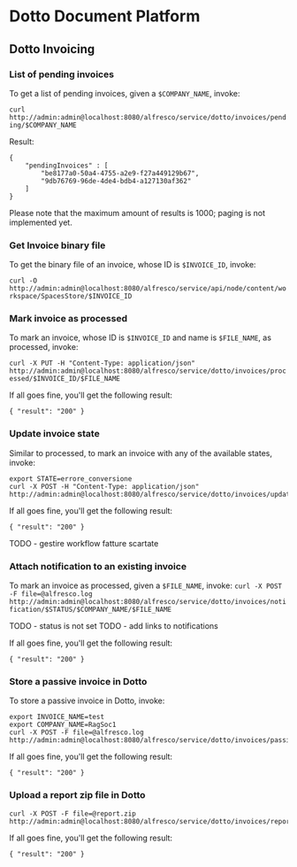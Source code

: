 # Dotto Document Platform

## Dotto Invoicing

### List of pending invoices
To get a list of pending invoices, given a `$COMPANY_NAME`, invoke:

`curl http://admin:admin@localhost:8080/alfresco/service/dotto/invoices/pending/$COMPANY_NAME`

Result:
```
{
    "pendingInvoices" : [
        "be8177a0-50a4-4755-a2e9-f27a449129b67",
        "9db76769-96de-4de4-bdb4-a127130af362"
    ]
}
```
Please note that the maximum amount of results is 1000; paging is not implemented yet.

### Get Invoice binary file
To get the binary file of an invoice, whose ID is `$INVOICE_ID`, invoke:

`curl -O http://admin:admin@localhost:8080/alfresco/service/api/node/content/workspace/SpacesStore/$INVOICE_ID`

### Mark invoice as processed
To mark an invoice, whose ID is `$INVOICE_ID` and name is `$FILE_NAME`, as processed, invoke:

`curl -X PUT -H "Content-Type: application/json" http://admin:admin@localhost:8080/alfresco/service/dotto/invoices/processed/$INVOICE_ID/$FILE_NAME`

If all goes fine, you'll get the following result:
```
{ "result": "200" }
```

### Update invoice state
Similar to processed, to mark an invoice with any of the available states, invoke:

```
export STATE=errore_conversione
curl -X POST -H "Content-Type: application/json" http://admin:admin@localhost:8080/alfresco/service/dotto/invoices/update/$INVOICE_ID/$STATE
```

If all goes fine, you'll get the following result:
```
{ "result": "200" }
```

TODO - gestire workflow fatture scartate
### Attach notification to an existing invoice
To mark an invoice as processed, given a `$FILE_NAME`, invoke:
`curl -X POST -F file=@alfresco.log http://admin:admin@localhost:8080/alfresco/service/dotto/invoices/notification/$STATUS/$COMPANY_NAME/$FILE_NAME`

TODO - status is not set
TODO - add links to notifications

If all goes fine, you'll get the following result:
```
{ "result": "200" }
```

### Store a passive invoice in Dotto
To store a passive invoice in Dotto, invoke:
```
export INVOICE_NAME=test
export COMPANY_NAME=RagSoc1
curl -X POST -F file=@alfresco.log http://admin:admin@localhost:8080/alfresco/service/dotto/invoices/passive/$COMPANY_NAME/$INVOICE_NAME
```

If all goes fine, you'll get the following result:
```
{ "result": "200" }
```

### Upload a report zip file in Dotto

```
curl -X POST -F file=@report.zip http://admin:admin@localhost:8080/alfresco/service/dotto/invoices/report/$COMPANY_NAME
```

If all goes fine, you'll get the following result:
```
{ "result": "200" }
```
